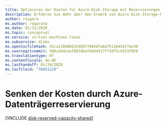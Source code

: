 ```yaml
---
title: Optimieren der Kosten für Azure Disk Storage mit Reservierungen
description: Erfahren Sie mehr über den Erwerb von Azure Disk Storage-Reservierungen, um Kosten für verwaltete SSD Premium-Datenträger zu sparen.
author: roygara
ms.author: rogarana
ms.date: 01/13/2020
ms.topic: conceptual
ms.service: virtual-machines-linux
ms.subservice: disks
ms.openlocfilehash: 53ca1104865254607748387a0af511645477ee30
ms.sourcegitcommit: 5d6ce6dceaf883dbafeb44517ff3df5cd153f929
ms.translationtype: HT
ms.contentlocale: de-DE
ms.lasthandoff: 01/29/2020
ms.locfileid: "76851229"
---
```

# <a name="reduce-costs-with-azure-disks-reservation"></a>Senken der Kosten durch Azure-Datenträgerreservierung
[!INCLUDE [disk-reserved-capacity-shared](../../../includes/disk-reserved-capacity-shared.md)]